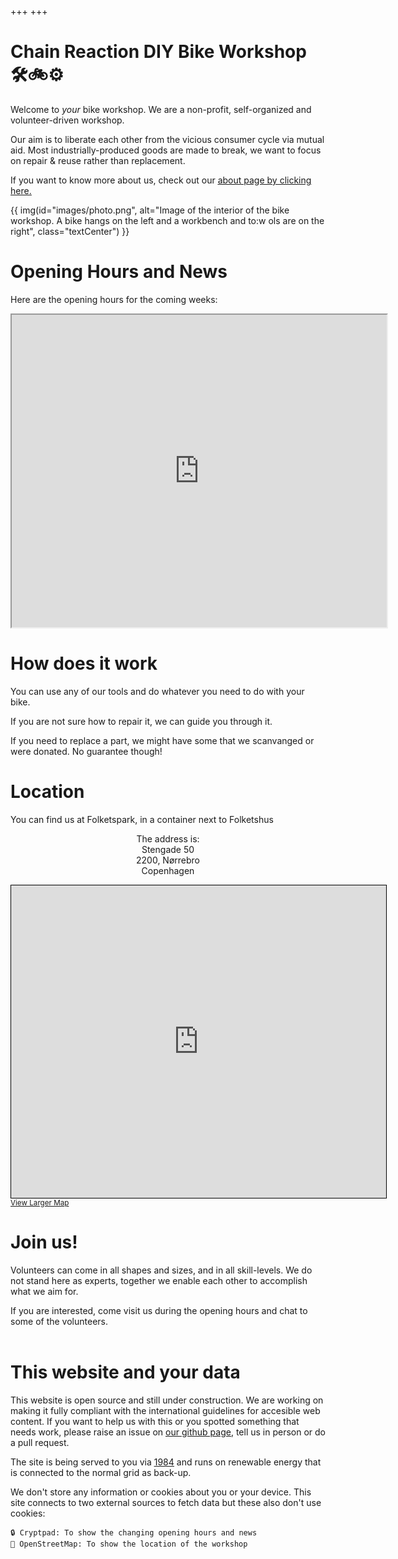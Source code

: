 +++
+++
# Chain Reaction DIY Bike Workshop 🛠️🚲⚙️

Welcome to _your_ bike workshop. We are a non-profit, self-organized and volunteer-driven workshop.
<br>

Our aim is to liberate each other from the vicious consumer cycle via mutual aid. Most industrially-produced goods are made to break, we want to focus on repair & reuse rather than replacement. 
<br>

If you want to know more about us, check out our <u>[about page by clicking here.](@/about/_index.md)</u>


{{ img(id="images/photo.png", alt="Image of the interior of the bike workshop. A bike hangs on the left and a workbench and to:w
ols are on the right", class="textCenter") }}


# Opening Hours and News

Here are the opening hours for the coming weeks:

<div class='iframe'>
<iframe title="Cryptpad showing opening hours and news" width="600" height="500" src="https://cryptpad.fr/code/#/2/code/view/ySgsGoQl3j7TL4IPuMnBhTca7PmgiI+efl9uBgCSaYY/embed/present/"></iframe>
</div>

# How does it work

You can use any of our tools and do whatever you need to do with your bike.

If you are not sure how to repair it, we can guide you through it.

If you need to replace a part, we might have some that we scanvanged or were donated. No guarantee though!

# Location

You can find us at Folketspark, in a container next to Folketshus

<p style="text-align:center;"> The address is: <br> Stengade 50 <br> 2200, Nørrebro <br> Copenhagen </p>

<div class='iframe'>
<iframe title="OpenStreetMap Map" width="600" height="500" src="https://www.openstreetmap.org/export/embed.html?bbox=12.552990317344667%2C55.68643979691343%2C12.555484771728517%2C55.68837513335619&amp;layer=mapnik&amp;marker=55.68740747710808%2C12.55423754453659" style="border: 1px solid black"></iframe><br/><small><a href="https://www.openstreetmap.org/?mlat=55.68741&amp;mlon=12.55424#map=19/55.68741/12.55424">View Larger Map</a></small>
</div>


# Join us!

Volunteers can come in all shapes and sizes, and in all skill-levels. We do not stand here as experts, together we enable each other to accomplish what we aim for.

If you are interested, come visit us during the opening hours and chat to some of the volunteers.
<br>
<br>

# This website and your data
This website is open source and still under construction. We are working on making it fully compliant with the international guidelines for accesible web content. If you want to help us with this or you spotted something that needs work, please raise an issue on <u>[our github page](https://github.com/luuislanda/chain-reaction_website)</u>, tell us in person or  do a pull request. 

The site is being served to you via <u>[1984](https://1984.hosting/about)</u> and runs on renewable energy that is connected to the normal grid as back-up. 

We don't store any information or cookies about you or your device. This site connects to two external sources to fetch data but these also don't use cookies:<br>

    🔒 Cryptpad: To show the changing opening hours and news
    📍 OpenStreetMap: To show the location of the workshop

